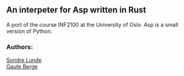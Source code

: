 ## An interpeter for Asp written in Rust

A port of the course INF2100 at the University of Oslo. Asp is a small version
of Python.

### Authors:

[Sondre Lunde](http://github.com/sondresl)  
[Gaute Berge](http://github.com/gauteab)
